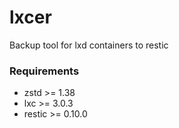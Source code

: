 # lxcer
Backup tool for lxd containers to restic

### Requirements

- zstd >= 1.38 
- lxc >= 3.0.3 
- restic >= 0.10.0 
